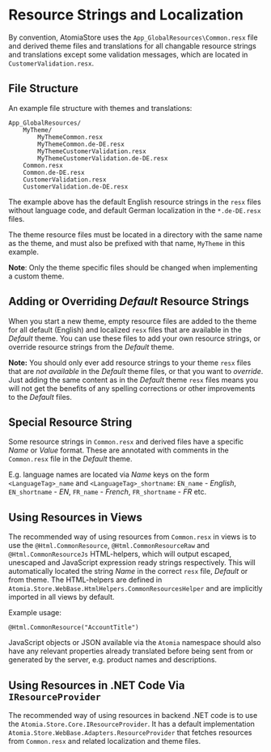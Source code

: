 ﻿Resource Strings and Localization
=================================

By convention, AtomiaStore uses the `App_GlobalResources\Common.resx` file and derived theme files and translations for all changable resource strings and translations except some validation messages, which are located in `CustomerValidation.resx`.

File Structure
--------------

An example file structure with themes and translations:

    App_GlobalResources/
        MyTheme/
            MyThemeCommon.resx
            MyThemeCommon.de-DE.resx
            MyThemeCustomerValidation.resx
            MyThemeCustomerValidation.de-DE.resx
        Common.resx
        Common.de-DE.resx
        CustomerValidation.resx
        CustomerValidation.de-DE.resx
        

The example above has the default English resource strings in the `resx` files without language code, and default German localization in the `*.de-DE.resx` files.

The theme resource files must be located in a directory with the same name as the theme, and must also be prefixed with that name, `MyTheme` in this example.

**Note**: Only the theme specific files should be changed when implementing a custom theme.


Adding or Overriding *Default* Resource Strings
-----------------------------------------------

When you start a new theme, empty resource files are added to the theme for all default (English) and localized `resx` files that are available in the *Default* theme. You can use these files to add your own resource strings, or override resource strings from the *Default* theme.

**Note:** You should only ever add resource strings to your theme `resx` files that are *not available* in the *Default* theme files, or that you want to *override*. Just adding the same content as in the *Default* theme `resx` files means you will not get the benefits of any spelling corrections or other improvements to the *Default* files.


Special Resource String
-----------------------

Some resource strings in `Common.resx` and derived files have a specific *Name* or *Value* format. These are annotated with comments in the `Common.resx` file in the *Default* theme.

E.g. language names are located via *Name* keys on the form `<LanguageTag>_name` and `<LanguageTag>_shortname`: `EN_name` - *English*, `EN_shortname` - *EN*, `FR_name` - *French*, `FR_shortname` - *FR* etc.


Using Resources in Views
------------------------

The recommended way of using resources from `Common.resx` in views is to use the `@Html.CommonResource`, `@Html.CommonResourceRaw` and `@Html.CommonResourceJs` HTML-helpers, which will output escaped, unescaped and JavaScript expression ready strings respectively. This will automatically located the string *Name* in the correct `resx` file, *Default* or from theme. The HTML-helpers are defined in `Atomia.Store.WebBase.HtmlHelpers.CommonResourcesHelper` and are implicitly imported in all views by default. 

Example usage:

    @Html.CommonResource("AccountTitle")

JavaScript objects or JSON available via the `Atomia` namespace should also have any relevant properties already translated before being sent from or generated by the server, e.g. product names and descriptions.

Using Resources in .NET Code Via `IResourceProvider`
----------------------------------------------------

The recommended way of using resources in backend .NET code is to use the `Atomia.Store.Core.IResourceProvider`. It has a default implementation `Atomia.Store.WebBase.Adapters.ResourceProvider` that fetches resources from `Common.resx` and related localization and theme files. 
